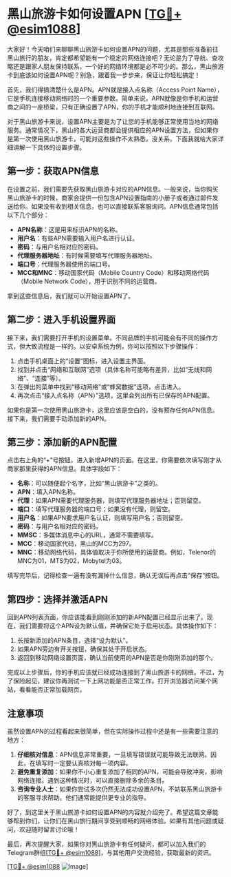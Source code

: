 # 黑山旅游卡如何设置APN [[TG💪+ @esim1088](https://t.me/s/esim1088)]

大家好！今天咱们来聊聊黑山旅游卡如何设置APN的问题，尤其是那些准备前往黑山旅行的朋友，肯定都希望能有一个稳定的网络连接吧？无论是为了导航、查攻略还是跟家人朋友保持联系，一个好的网络环境都是必不可少的。那么，黑山旅游卡到底该如何设置APN呢？别急，跟着我一步步来，保证让你轻松搞定！

首先，我们得搞清楚什么是APN。APN就是接入点名称（Access Point Name），它是手机连接移动网络时的一个重要参数。简单来说，APN就像是你手机和运营商之间的一座桥梁，只有正确设置了APN，你的手机才能顺利地连接到互联网。

对于黑山旅游卡来说，设置APN主要是为了让您的手机能够正常使用当地的网络服务。通常情况下，黑山的各大运营商都会提供相应的APN设置方法，但如果你是第一次使用黑山旅游卡，可能对这些操作不太熟悉。没关系，下面我就给大家详细讲解一下具体的设置步骤。

## 第一步：获取APN信息

在设置之前，我们需要先获取黑山旅游卡对应的APN信息。一般来说，当你购买黑山旅游卡的时候，商家会提供一份包含APN设置指南的小册子或者通过邮件发送给你。如果没有收到相关信息，也可以直接联系客服询问。APN信息通常包括以下几个部分：

- **APN名称**：这是用来标识APN的名称。
- **用户名**：有些APN需要输入用户名进行认证。
- **密码**：与用户名相对应的密码。
- **代理服务器地址**：有时候需要填写代理服务器地址。
- **端口号**：代理服务器使用的端口号。
- **MCC和MNC**：移动国家代码（Mobile Country Code）和移动网络代码（Mobile Network Code），用于识别不同的运营商。

拿到这些信息后，我们就可以开始设置APN了。

## 第二步：进入手机设置界面

接下来，我们需要打开手机的设置菜单。不同品牌的手机可能会有不同的操作方式，但大致流程是一样的。以安卓系统为例，你可以按照以下步骤操作：

1. 点击手机桌面上的“设置”图标，进入设置主界面。
2. 找到并点击“网络和互联网”选项（具体名称可能略有差异，比如“无线和网络”、“连接”等）。
3. 在弹出的菜单中找到“移动网络”或“蜂窝数据”选项，点击进入。
4. 再次点击“接入点名称（APN）”选项，这里会列出所有已保存的APN配置。

如果你是第一次使用黑山旅游卡，这里应该是空白的，没有预存任何APN信息。接下来，我们需要手动添加新的APN。

## 第三步：添加新的APN配置

点击右上角的“+”号按钮，进入新增APN的页面。在这里，你需要依次填写刚才从商家那里获得的APN信息。具体字段如下：

- **名称**：可以随便起个名字，比如“黑山旅游卡”之类的。
- **APN**：填入APN名称。
- **代理**：如果APN需要代理服务器，则填写代理服务器地址；否则留空。
- **端口**：填写代理服务器的端口号；如果没有代理，则留空。
- **用户名**：如果APN要求用户名认证，则填写用户名；否则留空。
- **密码**：与用户名相对应的密码。
- **MMSC**：多媒体消息中心的URL，通常不需要填写。
- **MCC**：移动国家代码，黑山的MCC为297。
- **MNC**：移动网络代码，具体值取决于你所使用的运营商。例如，Telenor的MNC为01，MTS为02，Mobytel为03。

填写完毕后，记得检查一遍有没有漏掉什么信息，确认无误后再点击“保存”按钮。

## 第四步：选择并激活APN

回到APN列表页面，你应该能看到刚刚添加的新APN配置已经显示出来了。现在，我们需要将这个APN设为默认值，并确保它处于启用状态。具体操作如下：

1. 长按新添加的APN条目，选择“设为默认”。
2. 如果APN旁边有开关按钮，确保其处于开启状态。
3. 返回到移动网络设置页面，确认当前使用的APN是否是你刚刚添加的那个。

完成以上步骤后，你的手机应该就已经成功连接到了黑山旅游卡的网络。不过，为了保险起见，建议你再测试一下上网功能是否正常工作。打开浏览器访问某个网站，看看能否正常加载网页。

## 注意事项

虽然设置APN的过程看起来很简单，但在实际操作过程中还是有一些需要注意的地方：

1. **仔细核对信息**：APN信息非常重要，一旦填写错误就可能导致无法联网。因此，在填写时一定要认真核对每一项内容。
2. **避免重复添加**：如果你不小心重复添加了相同的APN，可能会导致冲突，影响网络连接。遇到这种情况时，可以直接删除多余的条目。
3. **咨询专业人士**：如果你尝试多次仍然无法成功设置APN，不妨联系黑山旅游卡的客服寻求帮助。他们通常能提供更专业的指导。

好了，到这里关于黑山旅游卡如何设置APN的内容就介绍完了。希望这篇文章能够帮到你们，让你们在黑山旅行期间享受到顺畅的网络体验。如果有其他问题或疑问，欢迎随时留言讨论哦！

最后，再次提醒大家，如果你对黑山旅游卡有任何疑问，都可以加入我们的Telegram群组[[TG💪+ @esim1088](https://t.me/s/esim1088)]，与其他用户交流经验，获取最新的资讯。

[[TG💪+ @esim1088](https://t.me/s/esim1088) ![Image](https://i.postimg.cc/4NQfJmqS/Snipaste-2025-05-13-00-14-12.png)]